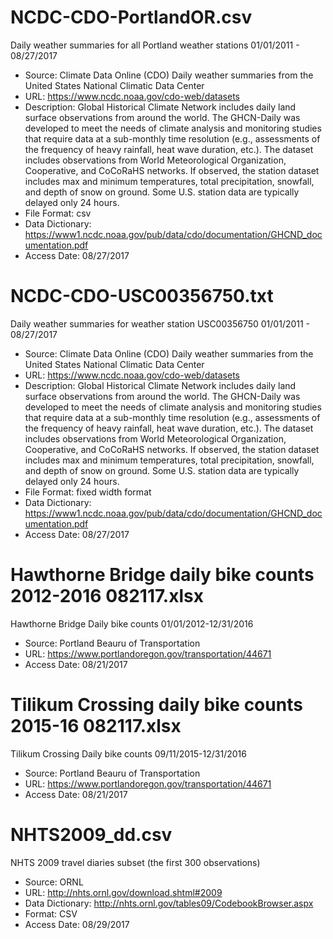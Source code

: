 # NCDC-CDO-PortlandOR.csv
Daily weather summaries for all Portland weather stations 01/01/2011 - 08/27/2017
- Source: Climate Data Online (CDO) Daily weather summaries from the United States National Climatic Data Center
- URL: https://www.ncdc.noaa.gov/cdo-web/datasets
- Description: Global Historical Climate Network includes daily land surface observations from around the world. The GHCN-Daily was developed to meet the needs of climate analysis and monitoring studies that require data at a sub-monthly time resolution (e.g., assessments of the frequency of heavy rainfall, heat wave duration, etc.). The dataset includes observations from World Meteorological Organization, Cooperative, and CoCoRaHS networks. If observed, the station dataset includes max and minimum temperatures, total precipitation, snowfall, and depth of snow on ground. Some U.S. station data are typically delayed only 24 hours.
- File Format: csv
- Data Dictionary: https://www1.ncdc.noaa.gov/pub/data/cdo/documentation/GHCND_documentation.pdf
- Access Date: 08/27/2017

# NCDC-CDO-USC00356750.txt
Daily weather summaries for weather station USC00356750 01/01/2011 - 08/27/2017
- Source: Climate Data Online (CDO) Daily weather summaries from the United States National Climatic Data Center
- URL: https://www.ncdc.noaa.gov/cdo-web/datasets
- Description: Global Historical Climate Network includes daily land surface observations from around the world. The GHCN-Daily was developed to meet the needs of climate analysis and monitoring studies that require data at a sub-monthly time resolution (e.g., assessments of the frequency of heavy rainfall, heat wave duration, etc.). The dataset includes observations from World Meteorological Organization, Cooperative, and CoCoRaHS networks. If observed, the station dataset includes max and minimum temperatures, total precipitation, snowfall, and depth of snow on ground. Some U.S. station data are typically delayed only 24 hours.
- File Format: fixed width format
- Data Dictionary: https://www1.ncdc.noaa.gov/pub/data/cdo/documentation/GHCND_documentation.pdf
- Access Date: 08/27/2017

# Hawthorne Bridge daily bike counts 2012-2016 082117.xlsx
Hawthorne Bridge Daily bike counts 01/01/2012-12/31/2016
- Source: Portland Beauru of Transportation
- URL: https://www.portlandoregon.gov/transportation/44671
- Access Date: 08/21/2017

# Tilikum Crossing daily bike counts 2015-16 082117.xlsx
Tilikum Crossing Daily bike counts 09/11/2015-12/31/2016
- Source: Portland Beauru of Transportation
- URL: https://www.portlandoregon.gov/transportation/44671
- Access Date: 08/21/2017

# NHTS2009_dd.csv
NHTS 2009 travel diaries subset (the first 300 observations)
- Source: ORNL
- URL: http://nhts.ornl.gov/download.shtml#2009
- Data Dictionary: http://nhts.ornl.gov/tables09/CodebookBrowser.aspx
- Format: CSV
- Access Date: 08/29/2017